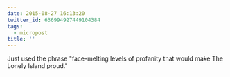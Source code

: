 ```yaml
---
date: 2015-08-27 16:13:20
twitter_id: 636994927449104384
tags:
  - micropost
title: ''
---
```


Just used the phrase "face-melting levels of profanity that would make The Lonely Island proud."
